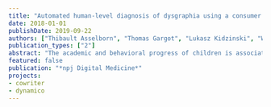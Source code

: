 ```yaml
---
title: "Automated human-level diagnosis of dysgraphia using a consumer tablet"
date: 2018-01-01
publishDate: 2019-09-22
authors: ["Thibault Asselborn", "Thomas Gargot", "Lukasz Kidzinski", "Wafa Johal", "David Cohen", "Caroline Jolly", "Pierre Dillenbourg"]
publication_types: ["2"]
abstract: "The academic and behavioral progress of children is associated with the timely development of reading and writing skills. Dysgraphia, characterized as a handwriting learning disability, is usually associated with dyslexia, developmental coordination disorder (dyspraxia), or attention deficit disorder, which are all neuro-developmental disorders. Dysgraphia can seriously impair children in their everyday life and require therapeutic care. Early detection of handwriting difficulties is, therefore, of great importance in pediatrics. Since the beginning of the 20th century, numerous handwriting scales have been developed to assess the quality of handwriting. However, these tests usually involve an expert investigating visually sentences written by a subject on paper, and, therefore, they are subjective, expensive, and scale poorly. Moreover, they ignore potentially important characteristics of motor control such as writing dynamics, pen pressure, or pen tilt. However, with the increasing availability of digital tablets, features to measure these ignored characteristics are now potentially available at scale and very low cost. In this work, we developed a diagnostic tool requiring only a commodity tablet. To this end, we modeled data of 298 children, including 56 with dysgraphia. Children performed the BHK test on a digital tablet covered with a sheet of paper. We extracted 53 handwriting features describing various aspects of handwriting, and used the Random Forest classifier to diagnose dysgraphia. Our method achieved 96.6% sensibility and 99.2% specificity. Given the intra-rater and inter-rater levels of agreement in the BHK test, our technique has comparable accuracy for experts and can be deployed directly as a diagnostics tool."
featured: false
publication: "*npj Digital Medicine*"
projects:
- cowriter
- dynamico
---
```


